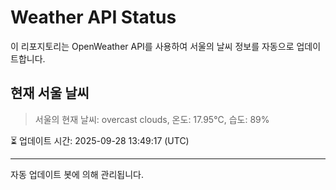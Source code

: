 
# Weather API Status

이 리포지토리는 OpenWeather API를 사용하여 서울의 날씨 정보를 자동으로 업데이트합니다.

## 현재 서울 날씨
> 서울의 현재 날씨: overcast clouds, 온도: 17.95°C, 습도: 89%

⏳ 업데이트 시간: 2025-09-28 13:49:17 (UTC)

---
자동 업데이트 봇에 의해 관리됩니다.
